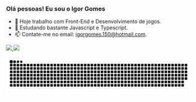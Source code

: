 ### Olá pessoas! Eu sou o Igor Gomes

- 🔭 Hoje trabalho com Front-End e Desenvolvimento de jogos.
- 🌱 Estudando bastante Javascript e Typescript.
- 📫 Contate-me no email: igorgomes.150@hotmail.com.

<div>
  <a href="https://github.com/igorgoms">
  <img height="180em" src="https://github-readme-stats.vercel.app/api?username=igorgoms&locale=pt-br&show_icons=true&theme=onedark&incluide_all_commits=true&count_private=true"/>
  <img height="180em" src="https://github-readme-stats.vercel.app/api/top-langs?username=igorgoms&locale=pt-br&layout=compact&langs_count=16&theme=onedark"/>
</div>

![Snake animation](https://github.com/igorgoms/igorgoms/blob/output/github-contribution-grid-snake.svg)  
